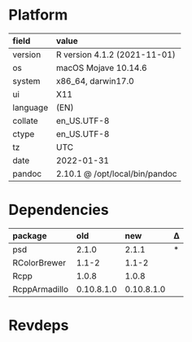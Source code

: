# Platform

|field    |value                          |
|:--------|:------------------------------|
|version  |R version 4.1.2 (2021-11-01)   |
|os       |macOS Mojave 10.14.6           |
|system   |x86_64, darwin17.0             |
|ui       |X11                            |
|language |(EN)                           |
|collate  |en_US.UTF-8                    |
|ctype    |en_US.UTF-8                    |
|tz       |UTC                            |
|date     |2022-01-31                     |
|pandoc   |2.10.1 @ /opt/local/bin/pandoc |

# Dependencies

|package       |old        |new        |Δ  |
|:-------------|:----------|:----------|:--|
|psd           |2.1.0      |2.1.1      |*  |
|RColorBrewer  |1.1-2      |1.1-2      |   |
|Rcpp          |1.0.8      |1.0.8      |   |
|RcppArmadillo |0.10.8.1.0 |0.10.8.1.0 |   |

# Revdeps

